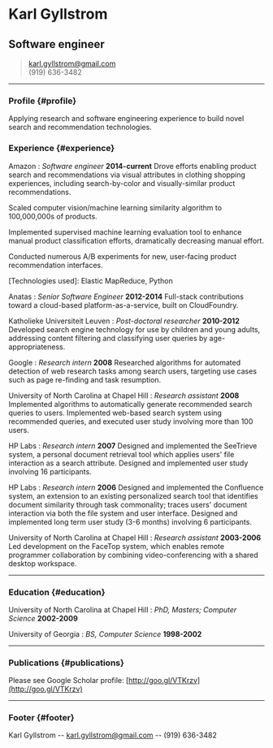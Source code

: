 # Karl Gyllstrom
## Software engineer

> [karl.gyllstrom@gmail.com](karl.gyllstrom@gmail.com)  
> (919) 636-3482

------

### Profile {#profile}

Applying research and software engineering experience to build novel search and recommendation technologies.

### Experience {#experience}

Amazon
: *Software engineer*
  __2014-current__
  Drove efforts enabling product search and recommendations via visual attributes in clothing shopping experiences, including search-by-color and visually-similar product recommendations.

  Scaled computer vision/machine learning similarity algorithm to 100,000,000s of products.

  Implemented supervised machine learning evaluation tool to enhance manual product classification efforts, dramatically decreasing manual effort.

  Conducted numerous A/B experiments for new, user-facing product recommendation interfaces.

  [Technologies used]: Elastic MapReduce, Python

Anatas
: *Senior Software Engineer*
  __2012-2014__
  Full-stack contributions toward a cloud-based platform-as-a-service, built on CloudFoundry.

Katholieke Universiteit Leuven
: *Post-doctoral researcher*
  __2010-2012__
  Developed search engine technology for use by children and young adults, addressing content filtering and classifying user queries by age-appropriateness.

Google
: *Research intern*
  __2008__
  Researched algorithms for automated detection of web research tasks among search users, targeting use cases such as page re-finding and task resumption.

University of North Carolina at Chapel Hill
: *Research assistant*
  __2008__
  Implemented algorithms to automatically generate recommended search queries to users. Implemented web-based search system using recommended queries, and executed user study involving more than 100 users.

HP Labs
: *Research intern*
  __2007__
  Designed and implemented the SeeTrieve system, a personal document retrieval tool which applies users' file interaction as a search attribute. Designed and implemented user study involving 16 participants.

HP Labs
: *Research intern*
  __2006__
  Designed and implemented the Confluence system, an extension to an existing personalized search tool that identifies document similarity through task commonality; traces users' document interaction via both the file system and user interface. Designed and implemented long term user study (3-6 months) involving 6 participants.

University of North Carolina at Chapel Hill
: *Research assistant*
  __2003-2006__
  Led development on the FaceTop system, which enables remote programmer collaboration by combining video-conferencing with a shared desktop workspace.

<!---
IBM
: *Software engineer intern*
  __2002__
   Developed technologies enabling suspension and resumption of Java processes in WebSphere.
--->

------

### Education {#education}

University of North Carolina at Chapel Hill
: *PhD, Masters; Computer Science*
  __2002-2009__ 

University of Georgia
: *BS, Computer Science*
  __1998-2002__

------

### Publications {#publications}

Please see Google Scholar profile: [http://goo.gl/VTKrzv](http://goo.gl/VTKrzv)

-----

### Footer {#footer}

Karl Gyllstrom -- [karl.gyllstrom@gmail.com](karl.gyllstrom@gmail.com) -- (919) 636-3482
